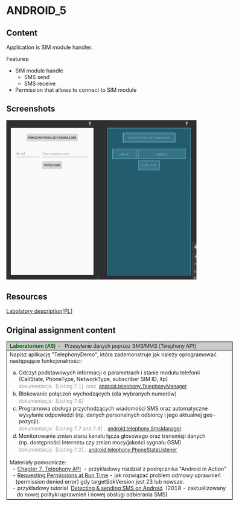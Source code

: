 # ANDROID_5
## Content
Application is SIM module handler. 

Features:
* SIM module handle
  * SMS send 
  * SMS receive
* Permission that allows to connect to SIM module
## Screenshots
![](./Readme/main.png)
<!-- ![](./Readme/default) -->

## Resources
[Labolatory description[PL]](http://marek.piasecki.staff.iiar.pwr.wroc.pl/dydaktyka/pam-asi/laboratorium.html#ANDROID_5)

## Original assignment content


<table style="text-align: left; width: 600px;" border="1" cellpadding="10" cellspacing="0">

  <tbody>
    <tr style="font-family: Arial;">
      <td style="background-color: rgb(204, 204, 204);"><span style="font-weight: bold; color: rgb(0, 102, 0);">Laboratorium (A5)</span>&nbsp;
-&nbsp;&nbsp;
Przesyłanie danych poprzez SMS/MMS (Telephony API)<span style="font-weight: bold;"></span></td>
    </tr>
    <tr>
      <td>Napisz aplikację "TelephonyDemo", która zademonstruje jak
należy oprogramować następujące funkcjonalności:
      <ol style="list-style-type: lower-alpha;">
        <li>Odczyt podstawowych informacji o parametrach i stanie
modułu telefonii<br>
(CallState,
PhoneType, NetworkType, subscriber
SIM ID, itp)&nbsp; <br>
          <span style="line-height: 150%;"><font size="-1"><span style="color: rgb(153, 153, 153);">dokumentacja:&nbsp;
[Listing 7.1]&nbsp; oraz</span>&nbsp; </font><font size="-1"><a href="http://developer.android.com/reference/android/telephony/TelephonyManager.html">android.telephony.TelephonyManager</a></font>
          </span> </li>
        <li>Blokowanie połączeń wychodzących (dla wybranych numerów) <br>
          <span style="line-height: 150%;"> <font size="-1"><span style="color: rgb(153, 153, 153);">dokumentacja:&nbsp; </span></font><font size="-1"><span style="color: rgb(153, 153, 153);">[Listing 7.6]</span></font><br>
          </span> </li>
        <li>Programowa
obsługa przychodzących wiadomości SMS oraz automatyczne wysyłanie
odpowiedzi (np. danych personalnych odbiorcy i jego aktualnej
geo-pozycji).<br>
          <span style="line-height: 150%;"> <font size="-1"><span style="color: rgb(153, 153, 153);">dokumentacja:&nbsp; </span></font><font size="-1"><span style="color: rgb(153, 153, 153);">[Listing 7.7 and
7.8] ,</span>&nbsp; </font><font size="-1"><a href="http://developer.android.com/reference/android/telephony/SmsManager.html">android.telephony.SmsManager</a></font><br>
          </span> </li>
        <li>Monitorowanie zmian stanu kanału łącza głosowego oraz
transmisji danych<br>
(np. dostępności Internetu czy zmian mocy/jakości sygnału GSM)<br>
          <span style="line-height: 150%;"> <font size="-1"><span style="color: rgb(153, 153, 153);">dokumentacja:&nbsp; </span></font><font size="-1"><span style="color: rgb(153, 153, 153);">[Listing 7.2] ,</span>&nbsp;
          </font><font size="-1"><a href="http://developer.android.com/reference/android/telephony/PhoneStateListener.html">android.telephony.PhoneStateListener</a>
          </font><span style="color: rgb(153, 153, 153);"><br>
          </span></span></li>
      </ol>
Materiały pomocnicze:<br>
&nbsp; - <a href="http://marek.piasecki.staff.iiar.pwr.wroc.pl/dydaktyka/pam-asi/AND/Chapter_7_Telephony_API.pdf">Chapter
7. Telephony API</a>&nbsp; - przykładowy rozdział z podręcznika
"Android in
Action"<br>
&nbsp; - <a href="http://developer.android.com/training/permissions/requesting.html">Requesting
Permissions at Run Time</a> - jak rozwiązać problem odmowy uprawnień <br>
&nbsp;&nbsp;&nbsp; (permission denied error) gdy targetSdkVersion jest
23 lub nowsze. <br>&nbsp; - przykładowy tutorial &nbsp;<a href="https://android.jlelse.eu/detecting-sending-sms-on-android-8a154562597f" target="_blank">Detecting &amp; sending SMS on Android</a> &nbsp;(2018 - zaktualizowany<br>&nbsp; &nbsp; &nbsp;do nowej polityki uprawnień i nowej obsługi odbierania SMS)<br>
      </td>
    </tr>
  </tbody>
</table>



